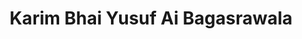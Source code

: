 ---
title: "Karim Bhai Yusuf Ai Bagasrawala"
url: /indore/karim-bhai-yusuf-ai-bagasrawala/
shop: Küchen
---
